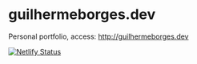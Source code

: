 # guilhermeborges.dev
Personal portfolio, access: http://guilhermeborges.dev

[![Netlify Status](https://api.netlify.com/api/v1/badges/03f1897a-3851-4178-86c0-68472d91e6d7/deploy-status)](https://app.netlify.com/sites/wizardly-davinci-92ec7b/deploys)